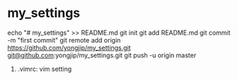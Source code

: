 # my_settings

echo "# my_settings" >> README.md
git init
git add README.md
git commit -m "first commit"
git remote add origin https://github.com/yongjip/my_settings.git
                      git@github.com:yongjip/my_settings.git
git push -u origin master

1. .vimrc: vim setting
